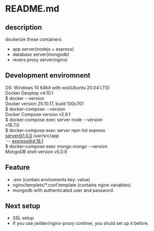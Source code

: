 # README.md

## description

dockerize these containers
 - app server(nodejs + express)
 - database server(mongodb)
 - revers proxy server(nginx)


## Development enviromnent
 OS: Windows 10 64bit with wsl(Ubuntu 20.04 LTS)  
 Docker Desptop v4.10.1  
 $ docker --version  
 Docker version 20.10.17, build 100c701  
 $ docker-compose --version  
 Docker Compose version v2.6.1  
 $ docker-compose exec server node --version  
  v18.7.0  
 $ docker-compose exec server npm list express  
  server@1.0.0 /usr/src/app  
  `-- express@4.18.1  
 $ docker-compose exec mongo mongo --version  
  MongoDB shell version v5.0.9  
## Feature
 - .env (contain enviroments key: value)
 - nginx/templets/*.conf.template (contains nginx variables)
 - mongodb with authenticated user and password.

## Next setup
 - SSL setup
 - If you use jwilder/nginx-proxy continer, you shuld set up it before.


